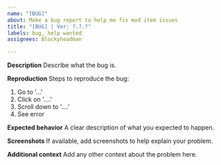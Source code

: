 ```yaml
---
name: "[BUG]"
about: Make a bug report to help me fix mod item issues
title: "[BUG] | Ver: ?.?.?"
labels: bug, help wanted
assignees: Blockyheadman

---
```


**Description**
Describe what the bug is.

**Reproduction**
Steps to reproduce the bug:
1. Go to '...'
2. Click on '....'
3. Scroll down to '....'
4. See error

**Expected behavior**
A clear description of what you expected to happen.

**Screenshots**
If available, add screenshots to help explain your problem.

**Additional context**
Add any other context about the problem here.
